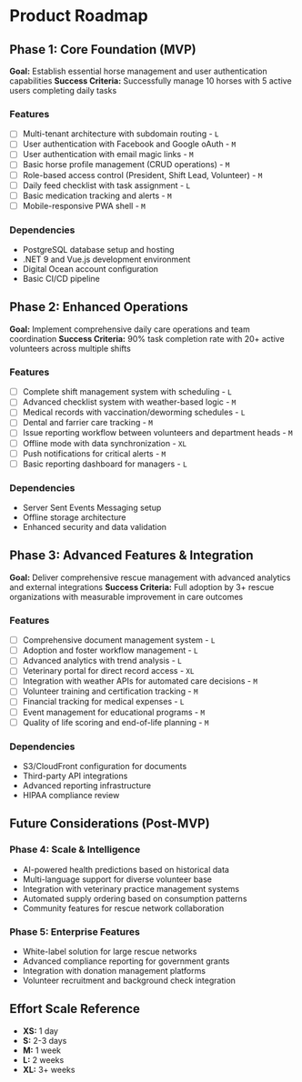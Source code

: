 # Product Roadmap

## Phase 1: Core Foundation (MVP)

**Goal:** Establish essential horse management and user authentication capabilities
**Success Criteria:** Successfully manage 10 horses with 5 active users completing daily tasks

### Features

- [ ] Multi-tenant architecture with subdomain routing - `L`
- [ ] User authentication with Facebook and Google oAuth - `M`
- [ ] User authentication with email magic links - `M`
- [ ] Basic horse profile management (CRUD operations) - `M`
- [ ] Role-based access control (President, Shift Lead, Volunteer) - `M`
- [ ] Daily feed checklist with task assignment - `L`
- [ ] Basic medication tracking and alerts - `M`
- [ ] Mobile-responsive PWA shell - `M`

### Dependencies

- PostgreSQL database setup and hosting
- .NET 9 and Vue.js development environment
- Digital Ocean account configuration
- Basic CI/CD pipeline

## Phase 2: Enhanced Operations

**Goal:** Implement comprehensive daily care operations and team coordination
**Success Criteria:** 90% task completion rate with 20+ active volunteers across multiple shifts

### Features

- [ ] Complete shift management system with scheduling - `L`
- [ ] Advanced checklist system with weather-based logic - `M`
- [ ] Medical records with vaccination/deworming schedules - `L`
- [ ] Dental and farrier care tracking - `M`
- [ ] Issue reporting workflow between volunteers and department heads - `M`
- [ ] Offline mode with data synchronization - `XL`
- [ ] Push notifications for critical alerts - `M`
- [ ] Basic reporting dashboard for managers - `L`

### Dependencies

- Server Sent Events Messaging setup
- Offline storage architecture
- Enhanced security and data validation

## Phase 3: Advanced Features & Integration

**Goal:** Deliver comprehensive rescue management with advanced analytics and external integrations
**Success Criteria:** Full adoption by 3+ rescue organizations with measurable improvement in care outcomes

### Features

- [ ] Comprehensive document management system - `L`
- [ ] Adoption and foster workflow management - `L`
- [ ] Advanced analytics with trend analysis - `L`
- [ ] Veterinary portal for direct record access - `XL`
- [ ] Integration with weather APIs for automated care decisions - `M`
- [ ] Volunteer training and certification tracking - `M`
- [ ] Financial tracking for medical expenses - `L`
- [ ] Event management for educational programs - `M`
- [ ] Quality of life scoring and end-of-life planning - `M`

### Dependencies

- S3/CloudFront configuration for documents
- Third-party API integrations
- Advanced reporting infrastructure
- HIPAA compliance review

## Future Considerations (Post-MVP)

### Phase 4: Scale & Intelligence

- AI-powered health predictions based on historical data
- Multi-language support for diverse volunteer base
- Integration with veterinary practice management systems
- Automated supply ordering based on consumption patterns
- Community features for rescue network collaboration

### Phase 5: Enterprise Features

- White-label solution for large rescue networks
- Advanced compliance reporting for government grants
- Integration with donation management platforms
- Volunteer recruitment and background check integration

## Effort Scale Reference

- **XS:** 1 day
- **S:** 2-3 days
- **M:** 1 week
- **L:** 2 weeks
- **XL:** 3+ weeks